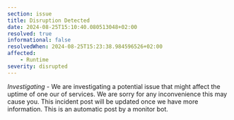 ```yaml
---
section: issue
title: Disruption Detected
date: 2024-08-25T15:10:40.080513048+02:00
resolved: true
informational: false
resolvedWhen: 2024-08-25T15:23:38.984596526+02:00
affected:
    - Runtime
severity: disrupted
---
```

*Investigating* - We are investigating a potential issue that might affect the uptime of one our of services. We are sorry for any inconvenience this may cause you. This incident post will be updated once we have more information.
This is an automatic post by a monitor bot.